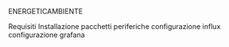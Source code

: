 ENERGETICAMBIENTE

Requisiti
Installazione pacchetti
periferiche
configurazione influx
configurazione grafana
